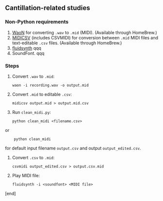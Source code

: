 ## Cantillation-related studies

### Non-Python requirements

 1. [WaoN](https://github.com/kichiki/WaoN) for converting `.wav` to `.mid` (MIDI). (Available through HomeBrew.)
 1. [MIDICSV](http://www.fourmilab.ch/webtools/midicsv/) (includes CSVMIDI) for conversion between `.mid` MIDI files and text-editable `.csv` files. (Available through HomeBrew.)
 1. [fluidsynth]() qqq
 1. SoundFont. qqq

### Steps

 1. Convert `.wav` to `.mid`:

        waon -i recording.wav -o output.mid

 1. Convert `.mid` to editable `.csv`:

        midicsv output.mid > output.mid.csv

 1. Run `clean_midi.py`:

        python clean_midi <filename.csv>

   or

        python clean_midi

   for default input filename `output.csv` and output `output_edited.csv`.

 1. Convert `.csv` to `.mid`:
 
        csvmidi output_edited.csv > output.csv.mid

 1. Play MIDI file:

        fluidsynth -i <soundfont> <MIDI file>

[end]
